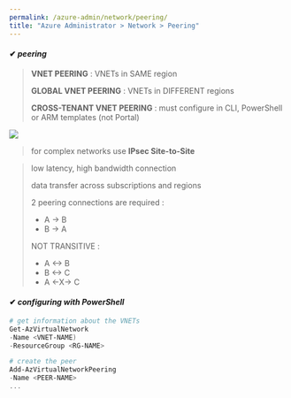 ```yaml
---
permalink: /azure-admin/network/peering/
title: "Azure Administrator > Network > Peering"
---
```

#### ✔ _peering_

> **VNET PEERING** : VNETs in SAME region
>
> **GLOBAL VNET PEERING** : VNETs in DIFFERENT regions
>
> **CROSS-TENANT VNET PEERING** : must configure in CLI, PowerShell or ARM templates (not Portal)

![](/study-reference/assets/images/network/1.1.png)

> for complex networks use **IPsec Site-to-Site**

> low latency, high bandwidth connection
>
> data transfer across subscriptions and regions
>
> 2 peering connections are required :
> * A -> B
> * B -> A
>
> NOT TRANSITIVE :
> * A <-> B&nbsp;
> * B <-> C &nbsp;
> * A <-X-> C

#### ✔ _configuring with PowerShell_

```powershell
# get information about the VNETs
Get-AzVirtualNetwork
-Name <VNET-NAME)
-ResourceGroup <RG-NAME>

# create the peer
Add-AzVirtualNetworkPeering
-Name <PEER-NAME>
...
```